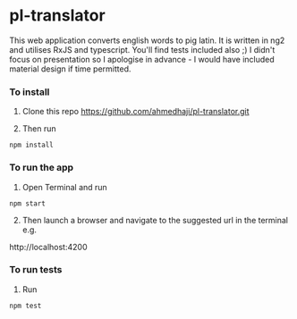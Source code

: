 # pl-translator

This web application converts english words to pig latin. It is written in ng2 and utilises RxJS and typescript.
You'll find tests included also ;) I didn't focus on presentation so I apologise in advance - I would have 
included material design if time permitted. 

### To install
1) Clone this repo https://github.com/ahmedhaji/pl-translator.git

2) Then run
```
npm install
```

### To run the app
1) Open Terminal and run 
```
npm start
```

2) Then launch a browser and navigate to the suggested url in the terminal e.g.

http://localhost:4200


### To run tests
1) Run 
```
npm test
```
